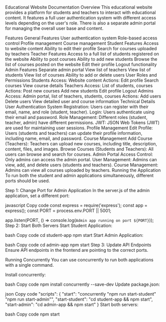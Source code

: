 Educational Website Documentation
Overview
This educational website provides a platform for students and teachers to interact with educational content. It features a full user authentication system with different access levels depending on the user's role. There is also a separate admin portal for managing the overall user base and content.

Features
General Features
User authentication system
Role-based access control
Profile management
Course management
Student Features
Access to website content
Ability to edit their profile
Search for courses uploaded by teachers
Teacher Features
Access to a full list of students registered on the website
Ability to post courses
Ability to add new students
Browse the list of courses posted on the website
Edit their profile
Logout functionality
Admin Features
Separate admin portal
View list of teachers
View list of students
View list of courses
Ability to add or delete users
User Roles and Permissions
Students
Access: Website content
Actions:
Edit profile
Search courses
View course details
Teachers
Access: List of students, courses
Actions:
Post new courses
Add new students
Edit profile
Logout
Admins
Access: Admin portal, list of teachers, students, courses
Actions:
Add users
Delete users
View detailed user and course information
Technical Details
User Authentication System
Registration: Users can register with their email, name, and role (student, teacher).
Login: Users authenticate using their email and password.
Role Management: Different roles (student, teacher, admin) have different permissions.
JWT: JSON Web Tokens (JWT) are used for maintaining user sessions.
Profile Management
Edit Profile: Users (students and teachers) can update their profile information, including name, email, and password.
Course Management
Add Course (Teachers): Teachers can upload new courses, including title, description, content, files, and images.
Browse Courses (Students and Teachers): All users can browse and search for courses.
Admin Portal
Access Control: Only admins can access the admin portal.
User Management: Admins can view, add, and delete users (students and teachers).
Course Management: Admins can view all courses uploaded by teachers.
Running the Application
To run both the student and admin applications simultaneously, different ports should be used.

Step 1: Change Port for Admin Application
In the server.js of the admin application, set a different port:

javascript
Copy code
const express = require('express');
const app = express();
const PORT = process.env.PORT || 5001;

app.listen(PORT, () => console.log(`Admin app running on port ${PORT}`));
Step 2: Start Both Servers
Start Student Application:

bash
Copy code
cd student-app
npm start
Start Admin Application:

bash
Copy code
cd admin-app
npm start
Step 3: Update API Endpoints
Ensure API endpoints in the frontend are pointing to the correct ports.

Running Concurrently
You can use concurrently to run both applications with a single command.

Install concurrently:

bash
Copy code
npm install concurrently --save-dev
Update package.json:

json
Copy code
"scripts": {
  "start": "concurrently \"npm run start-student\" \"npm run start-admin\"",
  "start-student": "cd student-app && npm start",
  "start-admin": "cd admin-app && npm start"
}
Start both servers:

bash
Copy code
npm start